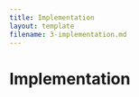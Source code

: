 ```yaml
---
title: Implementation
layout: template
filename: 3-implementation.md
--- 
```


# Implementation
